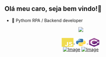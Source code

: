 ## Olá meu caro, seja bem vindo!👋
- 🔭 Pythom RPA / Backend developer

<div align="center">
  <a href="https://github.com/claudineigms">
  <img height="230em" src="https://github-readme-stats.vercel.app/api?username=claudineigms&show_icons=true&theme=dark&include_all_commits=true&count_private=true"/>
<div style="display: inline_block"><br>
  <img align="center" alt="Rafa-Js" height="30" width="40" src="https://raw.githubusercontent.com/devicons/devicon/master/icons/javascript/javascript-plain.svg">
  <img align="center" alt="Python" height="30" width="40" src="https://raw.githubusercontent.com/devicons/devicon/master/icons/python/python-original.svg">
  <img align="center" alt="Csharp" height="30" width="40" src="https://raw.githubusercontent.com/devicons/devicon/master/icons/csharp/csharp-original.svg">
</div>

<div> 
  <a href = "mailto:claudineigomes8@hotmail.com"><img src="https://cdn-icons-png.flaticon.com/512/888/888853.png" alt="Image" height="25" width="25"></a>
  <a href="https://www.linkedin.com/in/claudineigms" target="_blank"><img src="https://cdn.jsdelivr.net/gh/devicons/devicon/icons/linkedin/linkedin-original.svg" alt="Image" height="25" width="25"/>     
</div>
